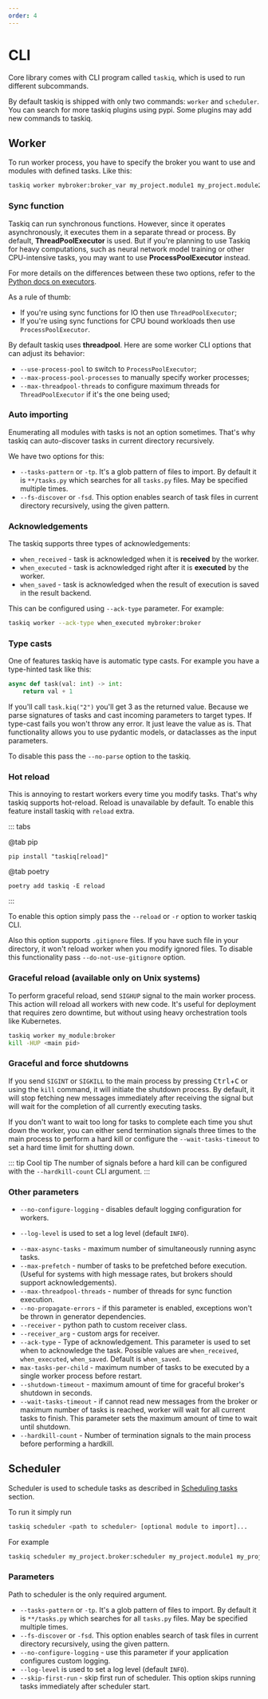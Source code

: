 ```yaml
---
order: 4
---
```


# CLI

Core library comes with CLI program called `taskiq`, which is used to run different subcommands.

By default taskiq is shipped with only two commands: `worker` and `scheduler`. You can search for more taskiq plugins
using pypi. Some plugins may add new commands to taskiq.

## Worker

To run worker process, you have to specify the broker you want to use and modules with defined tasks.
Like this:

```bash
taskiq worker mybroker:broker_var my_project.module1 my_project.module2
```

### Sync function

Taskiq can run synchronous functions. However, since it operates asynchronously, it executes them in a separate thread or process. By default, **ThreadPoolExecutor** is used. But if you're planning to use Taskiq for heavy computations, such as neural network model training or other CPU-intensive tasks, you may want to use **ProcessPoolExecutor** instead.

For more details on the differences between these two options, refer to the [Python docs on executors](https://docs.python.org/3/library/concurrent.futures.html#concurrent.futures.Executor).

As a rule of thumb:
* If you're using sync functions for IO then use `ThreadPoolExecutor`;
* If you're using sync functions for CPU bound workloads then use `ProcessPoolExecutor`.

By default taskiq uses **threadpool**. Here are some worker CLI options that can adjust its behavior:

* `--use-process-pool` to switch to `ProcessPoolExecutor`;
* `--max-process-pool-processes` to manually specify worker processes;
* `--max-threadpool-threads` to configure maximum threads for `ThreadPoolExecutor` if it's the one being used;

### Auto importing

Enumerating all modules with tasks is not an option sometimes.
That's why taskiq can auto-discover tasks in current directory recursively.

We have two options for this:

- `--tasks-pattern` or `-tp`.
  It's a glob pattern of files to import. By default it is `**/tasks.py` which searches for all `tasks.py` files. May be specified multiple times.
- `--fs-discover` or `-fsd`. This option enables search of task files in current directory recursively, using the given pattern.

### Acknowledgements

The taskiq supports three types of acknowledgements:
* `when_received` - task is acknowledged when it is **received** by the worker.
* `when_executed` - task is acknowledged right after it is **executed** by the worker.
* `when_saved` - task is acknowledged when the result of execution is saved in the result backend.

This can be configured using `--ack-type` parameter. For example:

```bash
taskiq worker --ack-type when_executed mybroker:broker
```

### Type casts

One of features taskiq have is automatic type casts. For example you have a type-hinted task like this:

```python
async def task(val: int) -> int:
    return val + 1
```

If you'll call `task.kiq("2")` you'll get 3 as the returned value. Because we parse signatures of tasks and cast incoming parameters to target types.
If type-cast fails you won't throw any error. It just leave the value as is. That functionality allows you to use pydantic models, or
dataclasses as the input parameters.

To disable this pass the `--no-parse` option to the taskiq.

### Hot reload

This is annoying to restart workers every time you modify tasks. That's why taskiq supports hot-reload.
Reload is unavailable by default. To enable this feature install taskiq with `reload` extra.

::: tabs


@tab pip

```bash:no-line-numbers
pip install "taskiq[reload]"
```

@tab poetry

```bash:no-line-numbers
poetry add taskiq -E reload
```

:::

To enable this option simply pass the `--reload` or `-r` option to worker taskiq CLI.

Also this option supports `.gitignore` files. If you have such file in your directory, it won't reload worker
when you modify ignored files. To disable this functionality pass `--do-not-use-gitignore` option.

### Graceful reload (available only on Unix systems)

To perform graceful reload, send `SIGHUP` signal to the main worker process. This action will reload all workers with new code. It's useful for deployment that requires zero downtime, but without using heavy orchestration tools like Kubernetes.


```bash
taskiq worker my_module:broker
kill -HUP <main pid>
```

### Graceful and force shutdowns

If you send `SIGINT` or `SIGKILL` to the main process by pressing <kbd>Ctrl</kbd>+<kbd>C</kbd> or using the `kill` command, it will initiate the shutdown process.
By default, it will stop fetching new messages immediately after receiving the signal but will wait for the completion of all currently executing tasks.

If you don't want to wait too long for tasks to complete each time you shut down the worker, you can either send termination signals three times to the main process to perform a hard kill or configure the `--wait-tasks-timeout` to set a hard time limit for shutting down.

::: tip Cool tip
The number of signals before a hard kill can be configured with the `--hardkill-count` CLI argument.
:::


### Other parameters

* `--no-configure-logging` - disables default logging configuration for workers.
- `--log-level` is used to set a log level (default `INFO`).
* `--max-async-tasks` - maximum number of simultaneously running async tasks.
* `--max-prefetch` - number of tasks to be prefetched before execution. (Useful for systems with high message rates, but brokers should support acknowledgements).
* `--max-threadpool-threads` - number of threads for sync function execution.
* `--no-propagate-errors` - if this parameter is enabled, exceptions won't be thrown in generator dependencies.
* `--receiver` - python path to custom receiver class.
* `--receiver_arg` - custom args for receiver.
* `--ack-type` - Type of acknowledgement. This parameter is used to set when to acknowledge the task. Possible values are `when_received`, `when_executed`, `when_saved`. Default is `when_saved`.
* `max-tasks-per-child` - maximum number of tasks to be executed by a single worker process before restart.
* `--shutdown-timeout` - maximum amount of time for graceful broker's shutdown in seconds.
* `--wait-tasks-timeout` - if cannot read new messages from the broker or maximum number of tasks is reached, worker will wait for all current tasks to finish. This parameter sets the maximum amount of time to wait until shutdown.
* `--hardkill-count` - Number of termination signals to the main process before performing a hardkill.

## Scheduler

Scheduler is used to schedule tasks as described in [Scheduling tasks](./scheduling-tasks.md) section.

To run it simply run

```bash
taskiq scheduler <path to scheduler> [optional module to import]...
```

For example

```python
taskiq scheduler my_project.broker:scheduler my_project.module1 my_project.module2
```

### Parameters

Path to scheduler is the only required argument.

- `--tasks-pattern` or `-tp`.
  It's a glob pattern of files to import. By default it is `**/tasks.py` which searches for all `tasks.py` files. May be specified multiple times.
- `--fs-discover` or `-fsd`. This option enables search of task files in current directory recursively, using the given pattern.
- `--no-configure-logging` - use this parameter if your application configures custom logging.
- `--log-level` is used to set a log level (default `INFO`).
- `--skip-first-run` - skip first run of scheduler. This option skips running tasks immediately after scheduler start.
